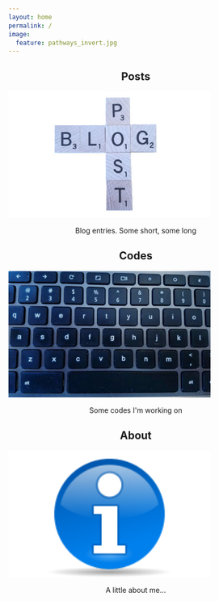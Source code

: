 ```yaml
---
layout: home
permalink: /
image:
  feature: pathways_invert.jpg
---
```


<div class="tiles">


<div class="tile3">
  <h2 class="post-title" style="text-align: center;">Posts</h2>
  <a href="/blog/" class = "post-teaser">
    <img src="/images/blogpost.jpg" alt="teaser" itemprop="image">
  </a>
  <p class="post-excerpt" style="text-align: center;">Blog entries.  Some short, some long</p>
</div><!-- /.tile -->

<div class="tile3">
  <h2 class="post-title" style="text-align: center;">Codes</h2>
  <a href="/codes/" class = "post-teaser">
    <img src="/images/sections/coding.jpg" alt="teaser" itemprop="image">
  </a>
  <p class="post-excerpt" style="text-align: center;">Some codes I'm working on</p>
</div><!-- /.tile -->

<div class="tile3">
  <h2 class="post-title" style="text-align: center;">About</h2>
  <a href="/about/" class = "post-teaser">
    <img src="/images/sections/about.png" alt="teaser" itemprop="image">
  </a>
  <p class="post-excerpt" style="text-align: center;">A little about me...</p>
</div><!-- /.tile -->

<!--
<div class="tile">
  <h2 class="post-title"></h2>
  <a href="/about/" class = "post-title">About</a>
  <p class="post-excerpt">A little about me...</p>
</div><!-- /.tile -->

<!--
<div class="tile">
  <h2 class="post-title"></h2>
  <a href="/blog/" class = "post-title">Posts</a>
  <p class="post-excerpt">Blog entries.  Some short, some long</p>
</div><!-- /.tile -->

<!--
<div class="tile">
  <h2 class="post-title"></h2>
  <a href="/codes/" class = "post-title">Codes</a>
  <p class="post-excerpt">Some codes I'm working on</p>
</div><!-- /.tile -->

</div><!-- /.tiles -->